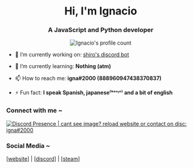 <p><h1 align="center">Hi, I&#39;m Ignacio</h1></p>
<h3 align="center">A JavaScript and Python developer</h3>

<p align="center"> <img src="https://komarev.com/ghpvc/?username=uhIgnacio&color=grey" alt="Ignacio's profile count" /> </p>



<ul>
<li><p>🔭 I’m currently working on: <a href="https://github.com/uhIgnacio/shiro">shiro&#39;s discord bot</a></p>
</li>
<li><p>🌱 I’m currently learning: <strong>Nothing (atm)</strong></p>
</li>
<li><p>📫 How to reach me: <strong>igna#2000 (888960947438370837)</strong></p>
</li>
<li><p>⚡ Fun fact: <strong>I speak Spanish, japanese⁽ᵇᵃˢᶦᶜ⁾ and a bit of english</strong></p>
</li>
</ul>
<h3 align="left">Connect with me ~</h3>

<p><a href="https://discord.com/users/888960947438370837"><img src="https://lanyard-profile-readme.vercel.app/api/888960947438370837" alt="Discord Presence | cant see image? reload website or contact on disc: igna#2000"></a></p>
<p><h3 align="left">Social Media ~</h3>
[<a href="https://igna.rocks">website</a>] | [<a href="https://discord.com/users/888960947438370837">discord</a>] | [<a href="https://steamcommunity.com/id/nulIed">steam</a>]
